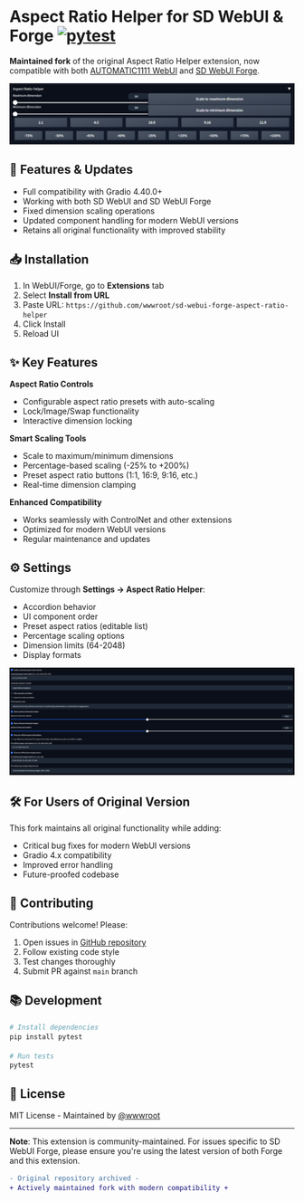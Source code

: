 # Aspect Ratio Helper for SD WebUI & Forge [![pytest](https://github.com/wwwroot/sd-webui-forge-aspect-ratio-helper/actions/workflows/pytest.yml/badge.svg?branch=main)](https://github.com/wwwroot/sd-webui-forge-aspect-ratio-helper/actions/workflows/pytest.yml)

**Maintained fork** of the original Aspect Ratio Helper extension, now compatible with both [AUTOMATIC1111 WebUI](https://github.com/AUTOMATIC1111/stable-diffusion-webui) and [SD WebUI Forge](https://github.com/lllyasviel/stable-diffusion-webui-forge).

![user-interface.png](docs%2Fui.png)

## 🚀 Features & Updates
- Full compatibility with Gradio 4.40.0+
- Working with both SD WebUI and SD WebUI Forge
- Fixed dimension scaling operations
- Updated component handling for modern WebUI versions
- Retains all original functionality with improved stability

## 📥 Installation
1. In WebUI/Forge, go to **Extensions** tab
2. Select **Install from URL**
3. Paste URL: `https://github.com/wwwroot/sd-webui-forge-aspect-ratio-helper`
4. Click Install
5. Reload UI

## ✨ Key Features
**Aspect Ratio Controls**
- Configurable aspect ratio presets with auto-scaling
- Lock/Image/Swap functionality
- Interactive dimension locking

**Smart Scaling Tools**
- Scale to maximum/minimum dimensions
- Percentage-based scaling (-25% to +200%)
- Preset aspect ratio buttons (1:1, 16:9, 9:16, etc.)
- Real-time dimension clamping

**Enhanced Compatibility**
- Works seamlessly with ControlNet and other extensions
- Optimized for modern WebUI versions
- Regular maintenance and updates

## ⚙️ Settings
Customize through **Settings → Aspect Ratio Helper**:
- Accordion behavior
- UI component order
- Preset aspect ratios (editable list)
- Percentage scaling options
- Dimension limits (64-2048)
- Display formats

![settings.png](docs%2Fopts.png)

## 🛠️ For Users of Original Version
This fork maintains all original functionality while adding:
- Critical bug fixes for modern WebUI versions
- Gradio 4.x compatibility
- Improved error handling
- Future-proofed codebase

## 🤝 Contributing
Contributions welcome! Please:
1. Open issues in [GitHub repository](https://github.com/wwwroot/sd-webui-forge-aspect-ratio-helper)
2. Follow existing code style
3. Test changes thoroughly
4. Submit PR against `main` branch

## 📚 Development
```bash
# Install dependencies
pip install pytest

# Run tests
pytest
```

## 📜 License
MIT License - Maintained by [@wwwroot](https://github.com/wwwroot)

---

**Note**: This extension is community-maintained. For issues specific to SD WebUI Forge, please ensure you're using the latest version of both Forge and this extension.

```diff
- Original repository archived - 
+ Actively maintained fork with modern compatibility +
```